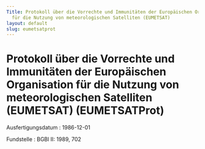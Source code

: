 ```yaml
---
Title: Protokoll über die Vorrechte und Immunitäten der Europäischen Organisation
  für die Nutzung von meteorologischen Satelliten (EUMETSAT)
layout: default
slug: eumetsatprot
---
```


# Protokoll über die Vorrechte und Immunitäten der Europäischen Organisation für die Nutzung von meteorologischen Satelliten (EUMETSAT) (EUMETSATProt)

Ausfertigungsdatum
:   1986-12-01

Fundstelle
:   BGBl II: 1989, 702

